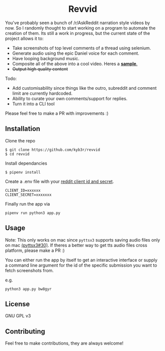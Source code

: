 <h1 align='center'>Revvid</h1>

You've probably seen a bunch of /r/AskReddit narration style videos by now. So I randomly thought to start working on a program to automate the creation of them. Its still a work in progress, but the current state of the project allows it to: 

- Take screenshots of top level comments of a thread using selenium.
- Generate audio using the epic Daniel voice for each comment. 
- Have looping background music.
- Composite all of the above into a cool video. Heres a [**sample**.](https://youtu.be/o18mIpx_NxA)
- ~~Output high quality content~~

Todo:
- Add customisability since things like the outro, subreddit and comment limit are currently hardcoded.
- Ability to curate your own comments/support for replies. 
- Turn it into a CLI tool 

Please feel free to make a PR with improvements :)

## Installation

Clone the repo

```console
$ git clone https://github.com/kyb3r/revvid
$ cd revvid
```

Install dependancies
```console
$ pipenv install
```

Create a .env file with your [reddit client id and secret](https://praw.readthedocs.io/en/latest/getting_started/quick_start.html). 
```env
CLIENT_ID=xxxxxx
CLIENT_SECRET=xxxxxxx
```

Finally run the app via
```
pipenv run python3 app.py
```

## Usage

Note: This only works on mac since `pyttsx3` supports saving audio files only on mac [(pyttsx3#30)](https://github.com/nateshmbhat/pyttsx3/issues/30). If theres a better way to get tts audio files cross platform, please make a PR :) 

You can either run the app by itself to get an interactive interface or supply a command line argument for the id of the specific submission you want to fetch screenshots from. 

e.g. 
```
python3 app.py bw8gyr
```


## License 

GNU GPL v3

## Contributing

Feel free to make contributions, they are always welcome!
